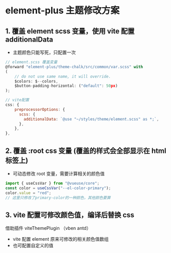 # element-plus 主题修改方案

## 1. 覆盖 element scss 变量，使用 vite 配置 additionalData

- 主题颜色只能写死，只配置一次

```js
// element.scss 覆盖变量
@forward "element-plus/theme-chalk/src/common/var.scss" with
(
    // do not use same name, it will override.
    $colors: $--colors,
    $button-padding-horizontal: ("default": 50px)
);

// vite配置
css: {
    preprocessorOptions: {
      scss: {
        additionalData: `@use "~/styles/theme/element.scss" as *;`,
      },
    },
},
```

## 2. 覆盖 :root css 变量 (覆盖的样式会全部显示在 html 标签上)

- 可动态修改 root 变量，需要计算相关的颜色值

```js
import { useCssVar } from "@vueuse/core";
const color = useCssVar("--el-color-primary");
color.value = "red";
// 这里只修改了primary-color的一种颜色，其他颜色要算
```

## 3. vite 配置可修改颜色值，编译后替换 css

借助插件 viteThemePlugin （vben antd）

- vite 配置 element 原来可修改的相关颜色值数组
- 也可配置自定义的值
